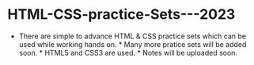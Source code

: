 # HTML-CSS-practice-Sets---2023
* There are simple to advance HTML &amp; CSS practice sets which can be used while working hands on. * Many more pratice sets will be added soon. * HTML5 and CSS3 are used. * Notes will be uploaded soon.
